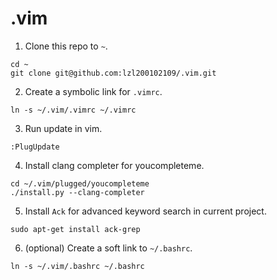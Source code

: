 # .vim
1. Clone this repo to `~`.
```
cd ~
git clone git@github.com:lzl200102109/.vim.git
```
2. Create a symbolic link for `.vimrc`.
```
ln -s ~/.vim/.vimrc ~/.vimrc
```
3. Run update in vim.
```
:PlugUpdate
```
4. Install clang completer for youcompleteme.
```
cd ~/.vim/plugged/youcompleteme
./install.py --clang-completer
```
5. Install `Ack` for advanced keyword search in current project.
```
sudo apt-get install ack-grep
```
6. (optional) Create a soft link to `~/.bashrc`.
```
ln -s ~/.vim/.bashrc ~/.bashrc

```
